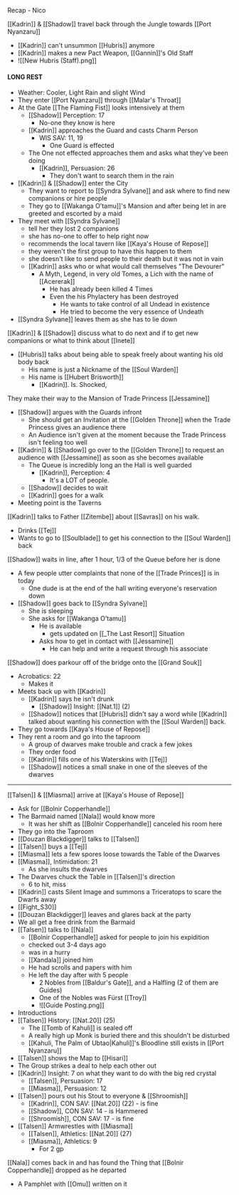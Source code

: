 Recap - Nico

[[Kadrin]] & [[Shadow]] travel back through the Jungle towards [[Port Nyanzaru]]
- [[Kadrin]] can't unsummon [[Hubris]] anymore
- [[Kadrin]] makes a new Pact Weapon, [[Gannin]]'s Old Staff
- ![[New Hubris (Staff).png]]
#### LONG REST
- Weather: Cooler, Light Rain and slight Wind
- They enter [[Port Nyanzaru]] through [[Malar's Throat]]
- At the Gate [[The Flaming Fist]] looks intensively at them
	- [[Shadow]] Perception: 17
		- No-one they know is here
	- [[Kadrin]] approaches the Guard and casts Charm Person
		- WIS SAV: 11, 19
			- One Guard is effected
	- The One not effected approaches them and asks what they've been doing
		- [[Kadrin]], Persuasion: 26
			- They don't want to search them in the rain
- [[Kadrin]] & [[Shadow]] enter the City
	- They want to report to [[Syndra Sylvane]] and ask where to find new companions or hire people
	- They go to [[Wakanga O’tamu]]'s Mansion and after being let in are greeted and escorted by a maid
- They meet with [[Syndra Sylvane]]
	- tell her they lost 2 companions
	- she has no-one to offer to help right now
	- recommends the local tavern like [[Kaya's House of Repose]]
	- they weren't the first group to have this happen to them
	- she doesn't like to send people to their death but it was not in vain
	- [[Kadrin]] asks who or what would call themselves "The Devourer"
		- A Myth, Legend, in very old Tomes, a Lich with the name of [[Acererak]]
			- He has already been killed 4 Times
			- Even the his Phylactery has been destroyed
				- He wants to take control of all Undead in existence
				- He tried to become the very essence of Undeath
- [[Syndra Sylvane]] leaves them as she has to lie down

[[Kadrin]] & [[Shadow]] discuss what to do next and if to get new companions or what to think about [[Inete]]
- [[Hubris]] talks about being able to speak freely about wanting his old body back
	- His name is just a Nickname of the [[Soul Warden]]
	- His name is [[Hubert Brisworth]]
		- [[Kadrin]]. Is. Shocked,

They make their way to the Mansion of Trade Princess [[Jessamine]]
- [[Shadow]] argues with the Guards infront
	- She should get an Invitation at the [[Golden Throne]] when the Trade Princess gives an audience there
	- An Audience isn't given at the moment because the Trade Princess isn't feeling too well
- [[Kadrin]] & [[Shadow]] go over to the [[Golden Throne]] to request an audience with [[Jessamine]] as soon as she becomes available
	- The Queue is incredibly long an the Hall is well guarded
		- [[Kadrin]], Perception: 4
			- It's a LOT of people.
	- [[Shadow]] decides to wait
	- [[Kadrin]] goes for a walk
- Meeting point is the Taverns

[[Kadrin]] talks to Father [[Zitembe]] about [[Savras]] on his walk.
- Drinks [[Tej]]
- Wants to go to [[Soulblade]] to get his connection to the [[Soul Warden]] back


[[Shadow]] waits in line, after 1 hour, 1/3 of the Queue before her is done
- A few people utter complaints that none of the [[Trade Princes]] is in today
	- One dude is at the end of the hall writing everyone's reservation down
- [[Shadow]] goes back to [[Syndra Sylvane]]
	- She is sleeping
	- She asks for [[Wakanga O’tamu]]
		- He is available
			-  gets updated on [[_The Last Resort]] Situation
		- Asks how to get in contact with [[Jessamine]]
			- He can help and write a request through his associate

[[Shadow]] does parkour off of the bridge onto the [[Grand Souk]]
- Acrobatics: 22
	- Makes it
- Meets back up with [[Kadrin]]
	- [[Kadrin]] says he isn't drunk
		- [[Shadow]] Insight: [[Nat.1]] (2)
	- [[Shadow]] notices that [[Hubris]] didn't say a word while [[Kadrin]] talked about wanting his connection with the [[Soul Warden]] back.
- They go towards [[Kaya's House of Repose]]
- They rent a room and go into the taproom
	- A group of dwarves make trouble and crack a few jokes
	- They order food
	- [[Kadrin]] fills one of his Waterskins with [[Tej]]
	- [[Shadow]] notices a small snake in one of the sleeves of the dwarves

---
[[Talsen]] & [[Miasma]] arrive at [[Kaya's House of Repose]]
- Ask for [[Bolnir Copperhandle]]
- The Barmaid named [[Nala]] would know more
	- It was her shift as [[Bolnir Copperhandle]] canceled his room here
- They go into the Taproom
- [[Douzan Blackdigger]] talks to [[Talsen]]
- [[Talsen]] buys a [[Tej]]
- [[Miasma]] lets a few spores loose towards the Table of the Dwarves
- [[Miasma]], Intimidation: 21
	- As she insults the dwarves
- The Dwarves chuck the Table in [[Talsen]]'s direction
	- 6 to hit, miss
- [[Kadrin]] casts Silent Image and summons a Triceratops to scare the Dwarfs away
-  [[Fight_S30]]
- [[Douzan Blackdigger]] leaves and glares back at the party
- We all get a free drink from the Barmaid
- [[Talsen]] talks to [[Nala]]
	- [[Bolnir Copperhandle]] asked for people to join his expidition
	- checked out 3-4 days ago
	- was in a hurry
	- [[Xandala]] joined him
	- He had scrolls and papers with him
	- He left the day after with 5 people
		- 2 Nobles from [[Baldur's Gate]], and a Halfling (2 of them are Guides)
		- One of the Nobles was Fürst [[Troy]]
		- ![[Guide Posting.png]]
- Introductions
- [[Talsen]] History: [[Nat.20]] (25)
	- The [[Tomb of Kahuli]] is sealed off
	- A really high up Monk is buried there and this shouldn't be disturbed
	- [[Kahuli, The Palm of Ubtao|Kahuli]]'s Bloodline still exists in [[Port Nyanzaru]]
- [[Talsen]] shows the Map to [[Hisari]]
- The Group strikes a deal to help each other out
- [[Kadrin]] Insight: 7 on what they want to do with the big red crystal
	- [[Talsen]], Persuasion: 17
	- [[Miasma]], Persuasion: 12
- [[Talsen]] pours out his Stout to everyone & [[Shroomish]]
	- [[Kadrin]], CON SAV: [[Nat.20]] (22) - is fine
	- [[Shadow]], CON SAV: 14 - is Hammered
	- [[Shroomish]], CON SAV: 17 - is fine
- [[Talsen]] Armwrestles with [[Miasma]]
	- [[Talsen]], Athletics: [[Nat.20]] (27)
	- [[Miasma]], Athletics: 9
		- For 2 gp

[[Nala]] comes back in and has found the Thing that [[Bolnir Copperhandle]] dropped as he departed
- A Pamphlet with [[Omu]] written on it